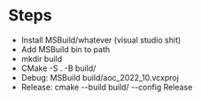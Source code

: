 # Steps

* Install MSBuild/whatever (visual studio shit)
* Add MSBuild bin to path
* mkdir build
* CMake -S . -B build/
* Debug: MSBuild build/aoc_2022_10.vcxproj
* Release: cmake --build build/ --config Release